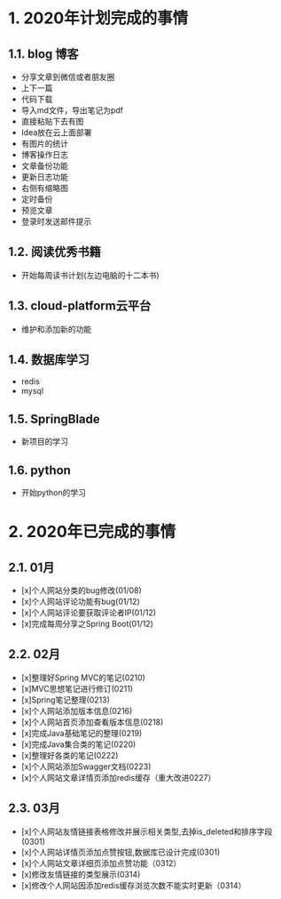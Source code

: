 # 1. 2020年计划完成的事情
## 1.1. blog 博客
- 分享文章到微信或者朋友圈
- 上下一篇
- 代码下载
- 导入md文件，导出笔记为pdf
- 直接粘贴下去有图
- Idea放在云上面部署
- 有图片的统计
- 博客操作日志
- 文章备份功能
- 更新日志功能  
- 右侧有缩略图
- 定时备份
- 预览文章
- 登录时发送邮件提示
## 1.2. 阅读优秀书籍
- 开始每周读书计划(左边电脑的十二本书)
## 1.3. cloud-platform云平台
- 维护和添加新的功能
## 1.4. 数据库学习
- redis
- mysql
## 1.5. SpringBlade
- 新项目的学习
## 1.6. python
- 开始python的学习
# 2. 2020年已完成的事情
## 2.1. 01月
- [x]个人网站分类的bug修改(01/08)
- [x]个人网站评论功能有bug(01/12)
- [x]个人网站评论要获取评论者IP(01/12)
- [x]完成每周分享之Spring Boot(01/12)
## 2.2. 02月
- [x]整理好Spring MVC的笔记(0210)
- [x]MVC思想笔记进行修订(0211)
- [x]Spring笔记整理(0213)
- [x]个人网站添加版本信息(0216)
- [x]个人网站首页添加查看版本信息(0218)
- [x]完成Java基础笔记的整理(0219)
- [x]完成Java集合类的笔记(0220)
- [x]整理好各类的笔记(0222)
- [x]个人网站添加Swagger文档(0223)
- [x]个人网站文章详情页添加redis缓存（重大改进0227）
## 2.3. 03月
- [x]个人网站友情链接表格修改并展示相关类型,去掉is_deleted和排序字段(0301)
- [x]个人网站详情页添加点赞按钮,数据库已设计完成(0301)
- [x]个人网站文章详细页添加点赞功能（0312）
- [x]修改友情链接的类型展示(0314)
- [x]修改个人网站因添加redis缓存浏览次数不能实时更新（0314）